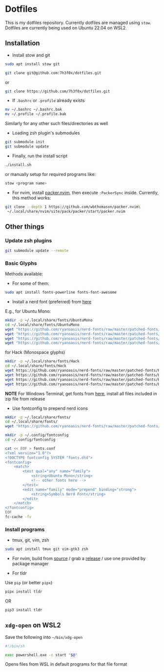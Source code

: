 # Dotfiles

This is my dotfiles repository. Currently dotfiles are managed using `stow`.
Dotfiles are currently being used on Ubuntu 22.04 on WSL2.

## Installation

- Install stow and git

```sh
sudo apt install stow git
```

```sh
git clone git@github.com:7h3f0x/dotfiles.git
```

or

```sh
git clone https://github.com/7h3f0x/dotfiles.git
```

- If `.bashrc` or `.profile` already exists

```sh
mv ~/.bashrc ~/.bashrc.bak
mv ~/.profile ~/.profile.bak
```

Similarly for any other such files/directories as well

- Loading zsh plugin's submodules

```sh
git submodule init
git submodule update
```

- Finally, run the install script

```sh
./install.sh
```

or manually setup for required programs like:

```sh
stow <program name>
```

- For nvim, install [packer.nvim](https://github.com/wbthomason/packer.nvim), then execute `:PackerSync` inside.
Currently, this method works:
```sh
git clone --depth 1 https://github.com/wbthomason/packer.nvim\
 ~/.local/share/nvim/site/pack/packer/start/packer.nvim
```

## Other things

### Update zsh plugins

```sh
git submodule update --remote
```

### Basic Glyphs

Methods available:

- For some of them:

```sh
sudo apt install fonts-powerline fonts-font-awesome
```

- Install a nerd font (preferred) from [here](https://github.com/ryanoasis/nerd-fonts/)

E.g., for Ubuntu Mono:

```sh
mkdir -p ~/.local/share/fonts/UbuntuMono
cd ~/.local/share/fonts/UbuntuMono
wget "https://github.com/ryanoasis/nerd-fonts/raw/master/patched-fonts/UbuntuMono/Regular/complete/Ubuntu%20Mono%20Nerd%20Font%20Complete.ttf"
wget "https://github.com/ryanoasis/nerd-fonts/raw/master/patched-fonts/UbuntuMono/Regular-Italic/complete/Ubuntu%20Mono%20Italic%20Nerd%20Font%20Complete.ttf"
wget "https://github.com/ryanoasis/nerd-fonts/raw/master/patched-fonts/UbuntuMono/Bold/complete/Ubuntu%20Mono%20Bold%20Nerd%20Font%20Complete.ttf"
wget "https://github.com/ryanoasis/nerd-fonts/raw/master/patched-fonts/UbuntuMono/Bold-Italic/complete/Ubuntu%20Mono%20Bold%20Italic%20Nerd%20Font%20Complete.ttf"
```

for Hack (Monospace glyphs)
```sh
mkdir -p ~/.local/share/fonts/Hack
cd ~/.local/share/fonts/Hack
wget https://github.com/ryanoasis/nerd-fonts/raw/master/patched-fonts/Hack/Regular/complete/Hack%20Regular%20Nerd%20Font%20Complete%20Mono.ttf
wget https://github.com/ryanoasis/nerd-fonts/raw/master/patched-fonts/Hack/Italic/complete/Hack%20Italic%20Nerd%20Font%20Complete%20Mono.ttf
wget https://github.com/ryanoasis/nerd-fonts/raw/master/patched-fonts/Hack/BoldItalic/complete/Hack%20Bold%20Italic%20Nerd%20Font%20Complete%20Mono.ttf
wget https://github.com/ryanoasis/nerd-fonts/raw/master/patched-fonts/Hack/Bold/complete/Hack%20Bold%20Nerd%20Font%20Complete%20Mono.ttf
```

**NOTE** For Windows Terminal, get fonts from [here](https://github.com/adam7/delugia-code/releases), install all files included in zip file from release

- Use fontconfig to prepend nerd icons

```sh
mkdir -p ~/.local/share/fonts/
cd ~/.local/share/fonts/
wget "https://github.com/ryanoasis/nerd-fonts/raw/master/patched-fonts/NerdFontsSymbolsOnly/complete/Symbols-2048-em%20Nerd%20Font%20Complete.ttf"

mkdir -p ~/.config/fontconfig
cd ~/.config/fontconfig

cat << EOF > fonts.conf
<?xml version="1.0"?>
<!DOCTYPE fontconfig SYSTEM "fonts.dtd">
<fontconfig>
    <match>
        <test qual="any" name="family">
            <string>Ubuntu Mono</string>
            <!-- other fonts here -->
        </test>
        <edit name="family" mode="prepend" binding="strong">
            <string>Symbols Nerd Font</string>
        </edit>
    </match>
</fontconfig>
EOF
fc-cache -fv
```

### Install programs

- tmux, git, vim, zsh

```sh
sudo apt install tmux git vim-gtk3 zsh
```

- For nvim, build from
  [source](https://github.com/neovim/neovim#install-from-source) / grab a
  [release](https://github.com/neovim/neovim/releases) / use one provided by
  package manager

- For tldr

Use `pip` (or better `pipx`)

```sh
pipx install tldr
```
OR
```sh
pip3 install tldr
```

## `xdg-open` on WSL2

Save the following into `~/bin/xdg-open`

```sh
#!/bin/sh

exec powershell.exe -c start "$@"
```

Opens files from WSL in default programs for that file format

